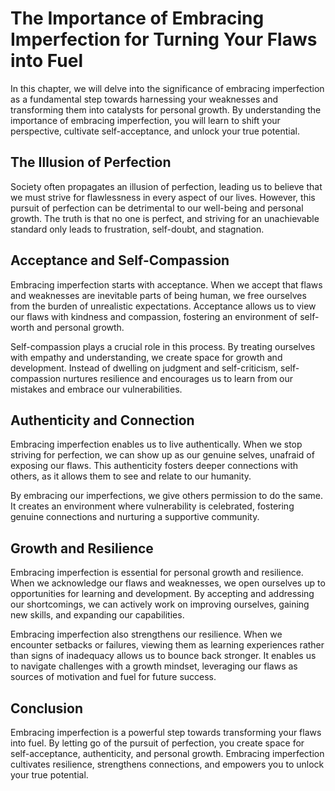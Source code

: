 The Importance of Embracing Imperfection for Turning Your Flaws into Fuel
====================================================================================

In this chapter, we will delve into the significance of embracing imperfection as a fundamental step towards harnessing your weaknesses and transforming them into catalysts for personal growth. By understanding the importance of embracing imperfection, you will learn to shift your perspective, cultivate self-acceptance, and unlock your true potential.

**The Illusion of Perfection**
------------------------------

Society often propagates an illusion of perfection, leading us to believe that we must strive for flawlessness in every aspect of our lives. However, this pursuit of perfection can be detrimental to our well-being and personal growth. The truth is that no one is perfect, and striving for an unachievable standard only leads to frustration, self-doubt, and stagnation.

**Acceptance and Self-Compassion**
----------------------------------

Embracing imperfection starts with acceptance. When we accept that flaws and weaknesses are inevitable parts of being human, we free ourselves from the burden of unrealistic expectations. Acceptance allows us to view our flaws with kindness and compassion, fostering an environment of self-worth and personal growth.

Self-compassion plays a crucial role in this process. By treating ourselves with empathy and understanding, we create space for growth and development. Instead of dwelling on judgment and self-criticism, self-compassion nurtures resilience and encourages us to learn from our mistakes and embrace our vulnerabilities.

**Authenticity and Connection**
-------------------------------

Embracing imperfection enables us to live authentically. When we stop striving for perfection, we can show up as our genuine selves, unafraid of exposing our flaws. This authenticity fosters deeper connections with others, as it allows them to see and relate to our humanity.

By embracing our imperfections, we give others permission to do the same. It creates an environment where vulnerability is celebrated, fostering genuine connections and nurturing a supportive community.

**Growth and Resilience**
-------------------------

Embracing imperfection is essential for personal growth and resilience. When we acknowledge our flaws and weaknesses, we open ourselves up to opportunities for learning and development. By accepting and addressing our shortcomings, we can actively work on improving ourselves, gaining new skills, and expanding our capabilities.

Embracing imperfection also strengthens our resilience. When we encounter setbacks or failures, viewing them as learning experiences rather than signs of inadequacy allows us to bounce back stronger. It enables us to navigate challenges with a growth mindset, leveraging our flaws as sources of motivation and fuel for future success.

**Conclusion**
--------------

Embracing imperfection is a powerful step towards transforming your flaws into fuel. By letting go of the pursuit of perfection, you create space for self-acceptance, authenticity, and personal growth. Embracing imperfection cultivates resilience, strengthens connections, and empowers you to unlock your true potential.
